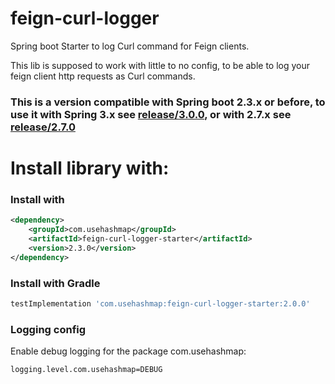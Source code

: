 # feign-curl-logger
 Spring boot Starter to log Curl command for Feign clients.

This lib is supposed to work with little to no config, to be able to log your feign client http requests as Curl commands.

### This is a version compatible with Spring boot 2.3.x or before, to use it with Spring 3.x see [release/3.0.0](https://github.com/SimoMarrouss/feign-curl-logger/tree/release/3.0.0), or with 2.7.x see [release/2.7.0](https://github.com/SimoMarrouss/feign-curl-logger/tree/release/2.7.0)
# Install library with:

### Install with 
```xml
<dependency>
    <groupId>com.usehashmap</groupId>
    <artifactId>feign-curl-logger-starter</artifactId>
    <version>2.3.0</version>
</dependency>
```
### Install with Gradle
```groovy
testImplementation 'com.usehashmap:feign-curl-logger-starter:2.0.0'
```

### Logging config
Enable debug logging for the package com.usehashmap:
```properties
logging.level.com.usehashmap=DEBUG
```